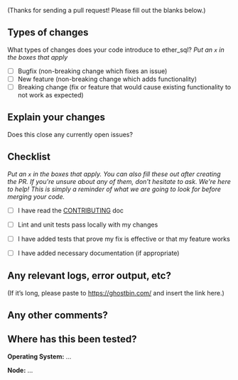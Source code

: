 (Thanks for sending a pull request! Please fill out the blanks below.)


## Types of changes

What types of changes does your code introduce to ether_sql?
_Put an `x` in the boxes that apply_

- [ ] Bugfix (non-breaking change which fixes an issue)
- [ ] New feature (non-breaking change which adds functionality)
- [ ] Breaking change (fix or feature that would cause existing functionality to not work as expected)

## Explain your changes

Does this close any currently open issues?


## Checklist

_Put an `x` in the boxes that apply. You can also fill these out after creating the PR. If you're unsure about any of them, don't hesitate to ask. We're here to help! This is simply a reminder of what we are going to look for before merging your code._

- [ ] I have read the [CONTRIBUTING](http://ether-sql.readthedocs.io/en/latest/guides/contribution.html) doc
- [ ] Lint and unit tests pass locally with my changes
- [ ] I have added tests that prove my fix is effective or that my feature works
- [ ] I have added necessary documentation (if appropriate)


## Any relevant logs, error output, etc?

(If it’s long, please paste to https://ghostbin.com/ and insert the link here.)


## Any other comments?


## Where has this been tested?

**Operating System:** …

**Node:** …
